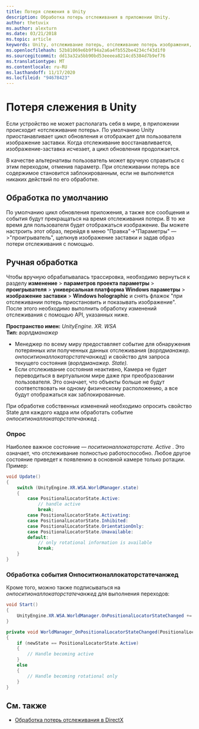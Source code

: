 ```yaml
---
title: Потеря слежения в Unity
description: Обработка потерь отслеживания в приложении Unity.
author: thetuvix
ms.author: alexturn
ms.date: 03/21/2018
ms.topic: article
keywords: Unity, отслеживание потерь, отслеживание потерь изображения, опрос, гарнитура смешанной реальности, гарнитура Windows Mixed Reality, гарнитура виртуальной реальности
ms.openlocfilehash: 52b81069e6b9f94a2a6a4fb552be4234cf43d1f0
ms.sourcegitcommit: dd13a32a5bb90bd53eeeea8214cd5384d7b9ef76
ms.translationtype: MT
ms.contentlocale: ru-RU
ms.lasthandoff: 11/17/2020
ms.locfileid: "94678423"
---
```

# <a name="tracking-loss-in-unity"></a>Потеря слежения в Unity

Если устройство не может располагать себя в мире, в приложении происходит «отслеживание потерь». По умолчанию Unity приостанавливает цикл обновления и отображает для пользователя изображение заставки. Когда отслеживание восстанавливается, изображение-заставка исчезает, а цикл обновления продолжается.

В качестве альтернативы пользователь может вручную справиться с этим переходом, отменив параметр. При отслеживании потерь все содержимое становится заблокированным, если не выполняется никаких действий по его обработке.

## <a name="default-handling"></a>Обработка по умолчанию

По умолчанию цикл обновления приложения, а также все сообщения и события будут прекращаться на время отслеживания потери. В то же время для пользователя будет отображаться изображение. Вы можете настроить этот образ, перейдя в меню "Правка"->"Параметры" — >"проигрыватель", щелкнув изображение заставки и задав образ потери отслеживания с помощью.

## <a name="manual-handling"></a>Ручная обработка

Чтобы вручную обрабатывалась трассировка, необходимо вернуться к разделу **изменение**  >  **параметров проекта параметры**  >  **проигрывателя**  >  **универсальная платформа Windows параметры**  >  **изображение заставки**  >  **Windows holographic** и снять флажок "при отслеживании потерь приостановить и показывать изображение". После этого необходимо выполнить обработку изменений отслеживания с помощью API, указанных ниже.

**Пространство имен:** *UnityEngine. XR. WSA*<br>
**Тип:** *ворлдманажер*

* Менеджер по всему миру предоставляет событие для обнаружения потерянных или полученных данных отслеживания (*ворлдманажер. онпоситионаллокаторстатечанжед*) и свойство для запроса текущего состояния (*ворлдманажер. State).*
* Если отслеживание состояния неактивно, Камера не будет переводиться в виртуальном мире даже при преобразовании пользователя. Это означает, что объекты больше не будут соответствовать ни одному физическому расположению, а все будут отображаться как заблокированные.

При обработке собственных изменений необходимо опросить свойство State для каждого кадра или обработать событие *онпоситионаллокаторстатечанжед* .

### <a name="polling"></a>Опрос

Наиболее важное состояние — *поситионаллокаторстате. Active* . Это означает, что отслеживание полностью работоспособно. Любое другое состояние приведет к появлению в основной камере только ротации. Пример:

```cs
void Update()
{
    switch (UnityEngine.XR.WSA.WorldManager.state)
    {
        case PositionalLocatorState.Active:
            // handle active
            break;
        case PositionalLocatorState.Activating:
        case PositionalLocatorState.Inhibited:
        case PositionalLocatorState.OrientationOnly:
        case PositionalLocatorState.Unavailable:
        default:
            // only rotational information is available
            break;
    }
}
```

### <a name="handling-the-onpositionallocatorstatechanged-event"></a>Обработка события Онпоситионаллокаторстатечанжед

Кроме того, можно также подписываться на *онпоситионаллокаторстатечанжед* для выполнения переходов:

```cs
void Start()
{
    UnityEngine.XR.WSA.WorldManager.OnPositionalLocatorStateChanged += WorldManager_OnPositionalLocatorStateChanged;
}

private void WorldManager_OnPositionalLocatorStateChanged(PositionalLocatorState oldState, PositionalLocatorState newState)
{
    if (newState == PositionalLocatorState.Active)
    {
        // Handle becoming active
    }
    else
    {
        // Handle becoming rotational only
    }
}
```

## <a name="see-also"></a>См. также
* [Обработка потерь отслеживания в DirectX](../native/coordinate-systems-in-directx.md#handling-tracking-loss)
